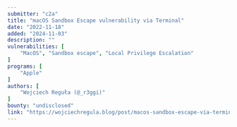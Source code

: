 ```yaml
---
submitter: "c2a"
title: "macOS Sandbox Escape vulnerability via Terminal"
date: "2022-11-18"
added: "2024-11-03"
description: ""
vulnerabilities: [
    "MacOS", "Sandbox escape", "Local Privilege Escalation"
]
programs: [
    "Apple"
]
authors: [
    "Wojciech Reguła (@_r3ggi)"
]
bounty: "undisclosed"
link: "https://wojciechregula.blog/post/macos-sandbox-escape-via-terminal/"
---
```




